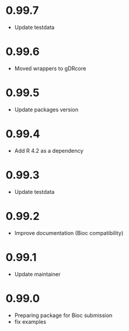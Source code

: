# 0.99.7
  - Update testdata
  
# 0.99.6
  - Moved wrappers to gDRcore
  
# 0.99.5
  - Update packages version

# 0.99.4
  - Add R 4.2 as a dependency

# 0.99.3
  - Update testdata

# 0.99.2
  - Improve documentation (Bioc compatibility)

# 0.99.1
  - Update maintainer

# 0.99.0
  - Preparing package for Bioc submission
  - fix examples
  
